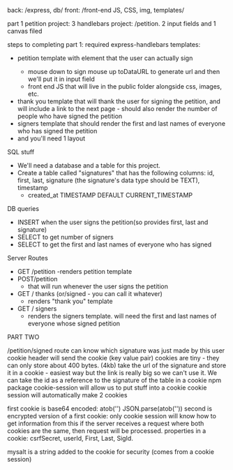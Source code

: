 back:
/express, db/
front:
/front-end JS, CSS, img, templates/

part 1 petition project: 3 handlebars project: /petition.
2 input fields and 1 canvas filed

steps to completing part 1:
required express-handlebars templates:

-   petition template with <canvas> element that the user can actually sign
    -   mouse down to sign mouse up toDataURL to generate url and then we'll put it in input field
    -   front end JS that will live in the public folder alongside css, images, etc.
-   thank you template that will thank the user for signing the petition, and will include
    a link to the next page - should also render the number of people who have signed the petition
-   signers template that should render the first and last names of everyone who
    has signed the petition
-   and you'll need 1 layout

SQL stuff

-   We'll need a database and a table for this project.
-   Create a table called "signatures" that has the following columns: id, first, last,
    signature (the signature's data type should be TEXT), timestamp
    -   created_at TIMESTAMP DEFAULT CURRENT_TIMESTAMP

DB queries

-   INSERT when the user signs the petition(so provides first, last and signature)
-   SELECT to get number of signers
-   SELECT to get the first and last names of everyone who has signed

Server Routes

-   GET /petition
    -renders petition template
-   POST/petition
    -   that will run whenever the user signs the petition
-   GET / thanks (or/signed - you can call it whatever)
    -   renders "thank you" template
-   GET / signers
    -   renders the signers template. will need the first and last names of everyone whose signed petition

PART TWO

/petition/signed route can know which signature was just made by this user
cookie header will send the cookie (key value pair)
cookies are tiny - they can only store about 400 bytes. (4kb)
take the url of the signature and store it in a cookie - easiest way but the link is really big so we can't use it.
We can take the id as a reference to the signature of the table in a cookie
npm package cookie-session will allow us to put stuff into a cookie
cookie session will automatically make 2 cookies

first cookie is base64 encoded:
atob('')
JSON.parse(atob(''))
second is encrypted version of a first cookie:
only cookie session will know how to get information from this
if the server receives a request where both cookies are the same, then request will be processed.
properties in a cookie: csrfSecret, userId, First, Last, SigId.

mysalt is a string added to the cookie for security (comes from a cookie session)
